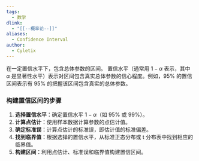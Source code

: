 ```yaml
---
tags:
  - 数学
dlink:
  - "[[--概率论--]]"
aliases:
  - Confidence Interval
author:
  - Cyletix
---
```

在一定置信水平下，包含总体参数的区间。
置信水平（通常用 $1-\alpha$ 表示，其中 $\alpha$ 是显著性水平）表示对区间包含真实总体参数的信心程度。例如，95% 的置信区间表示有 95% 的把握该区间包含真实的总体参数。

### 构建置信区间的步骤

1. **选择置信水平**：确定置信水平 $1-\alpha$（如 95% 或 99%）。
2. **计算点估计**：使用样本数据计算参数的点估计值。
3. **确定标准误**：计算点估计的标准误，即估计值的标准偏差。
4. **找到临界值**：根据选择的置信水平，从标准正态分布或 t 分布表中找到相应的临界值。
5. **构建区间**：利用点估计、标准误和临界值构建置信区间。